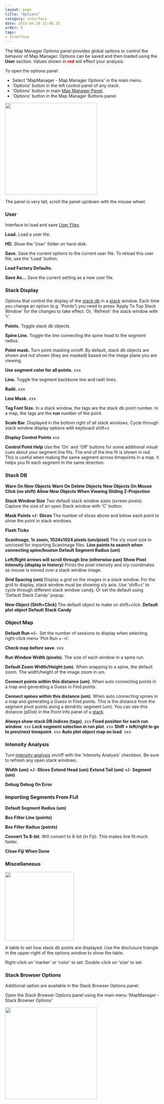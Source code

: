 ```yaml
---
layout: page
title: "Options"
category: interface
date: 2015-04-20 22:46:33
order: 5
tags:
- Interface
---
```



The Map Manager Options panel provides global options to control the behavior of Map Manager. Options can be saved and then loaded using the **User** section. Values shown in <font color="red"><strong>red</strong></font> will effect your analysis.

To open the options panel

  - Select 'MapManager - Map Manager Options' in the main menu.
  - 'Options' button in the left control panel of any stack.
  - 'Options' button in main [Map Manager Panel][5].
  - 'Options' button in the Map Manager Buttons panel.

<IMG class="img-float-left" SRC="images/mm3/mm3-options.png" WIDTH="300">

The panel is very tall, scroll the panel up/down with the mouse wheel.

### User

Interface to load and save [User Files][3].

**Load.** Load a user file.

**HD.** Show the 'User' folder on hard-disk.

**Save.** Save the current options to the current user file. To reload this user file, use the 'Load' button.

**Load Factory Defaults.**

**Save As...** Save the current setting as a new user file.


### Stack Display

Options that control the display of the [stack db][2] in a [stack][1] window. Each time you change an option (e.g. 'Points') you need to press 'Apply To Top Stack Window' for the changes to take effect. Or, 'Refresh' the stack window with 'r'.

**Points.** Toggle stack db objects.

**Spine Line.** Toggle the line connecting the spine head to the segment radius.

**Point mask.** Turn point masking on/off. By default, stack db objects are shown and not shown (they are masked) based on the image plane you are viewing.

**Use segment color for all points.** xxx

**Line.** Toggle the segment backbone line and radii lines.

**Radii.** xxx

**Line Mask.** xxx

**Tag Font Size.** In a stack window, the tags are the stack db point number. In a map, the tags are the **run** number of the point.

**Scale Bar.** Displayed in the bottom right of all stack windows. Cycle through stack window display options with keyboard shift+c

**Display Control Points** xxx

**Control Point Help** Use the 'On' and 'Off' buttons for some additional visual cues about your segment line fits. The end of the line fit is shown in red. This is useful when making the same segment across timepoints in a map. It helps you fit each segment in the same direction.


### Stack DB

**Warn On New Objects**
**Warn On Delete Objects**
**New Objects On Mouse Click (no shift)**
**Allow New Objects When Viewing Sliding Z-Projection**

**Stack Window Size** Two default stack window sizes (screen pixels). Capture the size of an open Stack window with 'C' button.

**Mask Points +/- Slices** The number of slices above and below each point to show the point in stack windows. 

**Flash Ticks**

**ScanImage, 1x zoom, 1024x1024 pixels (um/pixel)** The x/y voxel size in um/voxel for importing ScanImage files.
**Line points to search when connecting spine/bouton**
**Default Segment Radius (um)**


**Left/Right arrows will scroll through line (otherwise pan)**
**Show Pixel Intensity (display in history)** Prints the pixel intensity and x/y coordinates as mouse is moved over a stack window image.

**Grid Spacing (um)** Display a grid on the images in a stack window. For the grid to display, stack window must be showing x/y axis. Use 'shift+c' to cycle through different stack window candy. Or set the default using 'Default Stack Candy' popup.

**New Object (Shift+Click)** The default object to make on shift+click.
**Default plot object**
**Default Stack Candy**

### Object Map

**Default Run +/-**. Set the number of sessions to display when selecting right-click menu 'Plot Run +- n'.

**Check map before save**. xxx

**Run Window Width (pixels)**. The size of each window in a spine run.

**Default Zoom Width/Height (um)**. When snapping to a spine, the default zoom. The width/height of the image zoom in um.

**Connect points within this distance (um)**. When auto connecting points in a map and generating a Guess in Find points.

**Connect spines within this distance (um)**. When auto connecting spines in a map and generating a Guess in Find points. This is the distance from the segment pivot points along a dendritic segment (um). You can see this distance (pDist) in the Point Info panel of a [stack][1].

**Always show stack DB indices (tags)**. xxx
**Fixed posiiton for each run window**. xxx
**Lock segment selection in run plot**. xxx
**Shift + left/right to go to prev/next timepoint**. xxx
**Auto plot object map on load**. xxx


<!-- <IMG class="img-float-left" SRC="images/mm3/mm3-options-bottom.png" WIDTH="300"> -->

### Intensity Analysis

Turn [intensity analysis][4] on/off with the 'Intensity Analysis' checkbox. Be sure to refresh any open stack windows.

**Width (um)**
**+/- Slices**
**Extend Head (um)**
**Extend Tail (um)**
**+/- Segment (um)**

**Debug**
**Debug On Error**

### Importing Segments From FIJI

**Default Segment Radius (um)**

**Box Filter Line (points)**

**Box Filter Radius (points)**

**Convert To 8-bit**. Will convert to 8-bit (in Fiji). This makes line fit much faster.

**Close Fiji When Done**

### Miscellaneous

<IMG class="img-float-left" SRC="images/mm3/mmoptions-object-display.png" WIDTH="225">

A table to set how stack db points are displayed. Use the disclusure triangle in the upper-right of the options window to show the table.

Right-click on 'marker' or 'color' to set. Double-click on 'size' to set.

<div class="print-page-break"></div>

### Stack Browser Options

Additional option are available in the Stack Browser Options panel.

Open the Stack Browser Options panel using the main menu 'MapManager - Stack Browser Options'

<IMG class="img-float-left" SRC="images/mm3/mm3-stack-browser-options.png" WIDTH="300">

<div class="print-page-break"></div>

[1]: /mapmanager/stack/
[2]: /mapmanager/annotating-a-stack/
[3]: /mapmanager/user-files/
[4]: /mapmanager/intensity/
[5]: /mapmanager/main-panel/

